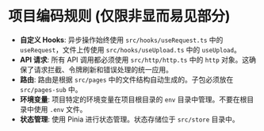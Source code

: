 # 项目编码规则 (仅限非显而易见部分)

- **自定义 Hooks**: 异步操作始终使用 `src/hooks/useRequest.ts` 中的 `useRequest`，文件上传使用 `src/hooks/useUpload.ts` 中的 `useUpload`。
- **API 请求**: 所有 API 调用都必须使用 `src/http/http.ts` 中的 `http` 对象。这确保了请求拦截、令牌刷新和错误处理的统一应用。
- **路由**: 路由是根据 `src/pages` 中的文件结构自动生成的。子包必须放在 `src/pages-sub` 中。
- **环境变量**: 项目特定的环境变量在项目根目录的 `env` 目录中管理。不要在根目录中使用 `.env` 文件。
- **状态管理**: 使用 Pinia 进行状态管理。状态存储位于 `src/store` 目录中。